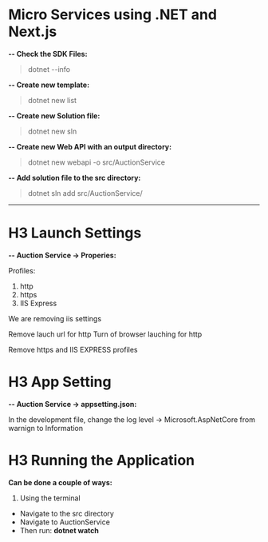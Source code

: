 # Micro Services using .NET and Next.js

**-- Check the SDK Files:**

> dotnet --info

**-- Create new template:**

> dotnet new list

**-- Create new Solution file:**

> dotnet new sln

**-- Create new Web API with an output directory:**

> dotnet new webapi -o src/AuctionService

**-- Add solution file to the src directory:**

> dotnet sln add src/AuctionService/

---

# H3 Launch Settings

**-- Auction Service -> Properies:**

Profiles:

1. http
2. https
3. IIS Express

We are removing iis settings

Remove lauch url for http
Turn of browser lauching for http

Remove https and IIS EXPRESS profiles

# H3 App Setting

**-- Auction Service -> appsetting.json:**

In the development file, change the log level -> Microsoft.AspNetCore from warnign to Information

# H3 Running the Application

**Can be done a couple of ways:**

1. Using the terminal

- Navigate to the src directory
- Navigate to AuctionService
- Then run: **dotnet watch**

